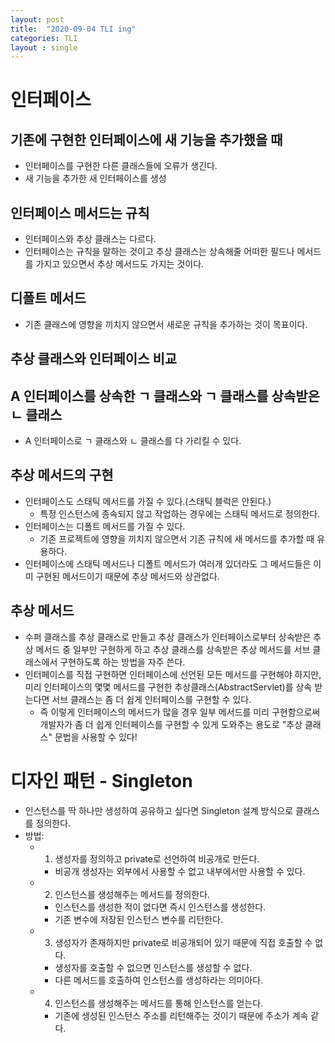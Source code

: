 ```yaml
---
layout: post
title:  "2020-09-04 TLI ing"
categories: TLI
layout : single
---
```


# 인터페이스

## 기존에 구현한 인터페이스에 새 기능을 추가했을 때
- 인터페이스를 구현한 다른 클래스들에 오류가 생긴다.
- 새 기능을 추가한 새 인터페이스를 생성

## 인터페이스 메서드는 규칙
- 인터페이스와 추상 클래스는 다르다.
- 인터페이스는 규칙을 말하는 것이고 추상 클래스는 상속해줄 어떠한 필드나 메서드를 가지고 있으면서 추상 메서드도 가지는 것이다.

## 디폴트 메서드
- 기존 클래스에 영향을 끼치지 않으면서 새로운 규칙을 추가하는 것이 목표이다.

## 추상 클래스와 인터페이스 비교

## A 인터페이스를 상속한 ㄱ 클래스와 ㄱ 클래스를 상속받은 ㄴ 클래스
- A 인터페이스로 ㄱ 클래스와 ㄴ 클래스를 다 가리킬 수 있다.

## 추상 메서드의 구현
- 인터페이스도 스태틱 메서드를 가질 수 있다.(스태틱 블럭은 안된다.)
    - 특정 인스턴스에 종속되지 않고 작업하는 경우에는 스태틱 메서드로 정의한다.
- 인터페이스는 디폴트 메서드를 가질 수 있다.
    - 기존 프로젝트에 영향을 끼치지 않으면서 기존 규칙에 새 메서드를 추가할 때 유용하다.
- 인터페이스에 스태틱 메서드나 디폴트 메서드가 여러개 있더라도 그 메서드들은 이미 구현된 메서드이기 때문에 추상 메서드와 상관없다.

## 추상 메서드
- 수퍼 클래스를 추상 클래스로 만들고 추상 클래스가 인터페이스로부터 상속받은 추상 메서드 중 일부만 구현하게 하고 추상 클래스를 상속받은 추상 메서드를 서브 클래스에서 구현하도록 하는 방법을 자주 쓴다.
- 인터페이스를 직접 구현하면 인터페이스에 선언된 모든 메서드를 구현해야 하지만, 미리 인터페이스의 몇몇 메서드를 구현한 추상클래스(AbstractServlet)를 상속 받는다면 서브 클래스는 좀 더 쉽게 인터페이스를 구현할 수 있다.
    - 즉 이렇게 인터페이스의 메서드가 많을 경우 일부 메서드를 미리 구현함으로써 개발자가 좀 더 쉽게 인터페이스를 구현할 수 있게 도와주는 용도로 "추상 클래스" 문법을 사용할 수 있다!


# 디자인 패턴 - Singleton
- 인스턴스를 딱 하나만 생성하여 공유하고 싶다면 Singleton 설계 방식으로 클래스를 정의한다.
- 방법:
    - 1) 생성자를 정의하고 private로 선언하여 비공개로 만든다.
        - 비공개 생성자는 외부에서 사용할 수 없고 내부에서만 사용할 수 있다.
    - 2) 인스턴스를 생성해주는 메서드를 정의한다.
        - 인스턴스를 생성한 적이 없다면 즉시 인스턴스를 생성한다.
        - 기존 변수에 저장된 인스턴스 변수를 리턴한다.
    - 3) 생성자가 존재하지만 private로 비공개되어 있기 때문에 직접 호출할 수 없다.
        - 생성자를 호출할 수 없으면 인스턴스를 생성할 수 없다.
        - 다른 메서드를 호출하여 인스턴스를 생성하라는 의미아다.
    - 4) 인스턴스를 생성해주는 메서드를 통해 인스턴스를 얻는다.
        - 기존에 생성된 인스턴스 주소를 리턴해주는 것이기 때문에 주소가 계속 같다.